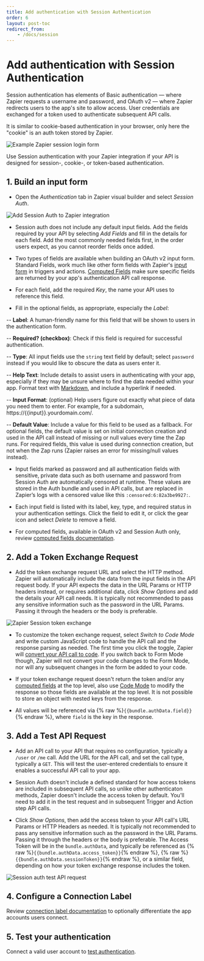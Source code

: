 ```yaml
---
title: Add authentication with Session Authentication
order: 6
layout: post-toc
redirect_from: 
    - /docs/session
---
```


# Add authentication with Session Authentication

Session authentication has elements of Basic authentication — where Zapier requests a username and password, and OAuth v2 — where Zapier redirects users to the app's site to allow access. User credentials are exchanged for a token used to authenticate subsequent API calls.

It is similar to cookie-based authentication in your browser, only here the "cookie" is an auth token stored by Zapier.

![Example Zapier session login form](https://cdn.zapier.com/storage/photos/7c7092a2311cf217298cb3e3f5735385.png)

Use Session authentication with your Zapier integration if your API is designed for session-, cookie-, or token-based authentication. 

## 1. Build an input form

- Open the _Authentication_ tab in Zapier visual builder and select _Session Auth_.

![Add Session Auth to Zapier integration](https://cdn.zappy.app/2453d5aa12c5aa4fe02beae9d85f6786.png)

- Session auth does not include any default input fields. Add the fields required by your API by selecting _Add Fields_ and fill in the details for each field. Add the most commonly needed fields first, in the order users expect, as you cannot reorder fields once added. 

- Two types of fields are available when building an OAuth v2 input form. Standard Fields, work much like other form fields with Zapier's [input form](https://platform.zapier.com/build/input-designer) in triggers and actions. [Computed Fields](https://platform.zapier.com/build/authentication/computed-fields) make sure specific fields are returned by your app's authentication API call response.

- For each field, add the required _Key_, the name your API uses to reference this field.

- Fill in the optional fields, as appropriate, especially the _Label_:

-- **Label**: A human-friendly name for this field that will be shown to users in the authentication form.

-- **Required? (checkbox)**: Check if this field is required for successful authentication.

-- **Type**: All input fields use the `string` text field by default; select `password` instead if you would like to obscure the data as users enter it.

-- **Help Text**: Include details to assist users in authenticating with your app, especially if they may be unsure where to find the data needed within your app. Format text with [Markdown](https://zapier.com/blog/beginner-ultimate-guide-markdown/), and include a hyperlink if needed.

-- **Input Format**: (optional) Help users figure out exactly what piece of data you need them to enter. For example, for a subdomain, https://{{input}}.yourdomain.com/.

-- **Default Value**: Include a value for this field to be used as a fallback. For optional fields, the default value is set on initial connection creation and used in the API call instead of missing or null values every time the Zap runs. For required fields, this value is used during connection creation, but not when the Zap runs (Zapier raises an error for missing/null values instead).

- Input fields marked as password and all authentication fields with sensitive, private data such as both username and password from Session Auth are automatically censored at runtime. These values are stored in the Auth bundle and used in API calls, but are replaced in Zapier’s logs with a censored value like this `:censored:6:82a3be9927:`.

- Each input field is listed with its label, key, type, and required status in your authentication settings. Click the field to edit it, or click the gear icon and select _Delete_ to remove a field.

- For computed fields, available in OAuth v2 and Session Auth only, review [computed fields documentation](https://platform.zapier.com/build/authentication/computed-fields). 

## 2. Add a Token Exchange Request

- Add the token exchange request URL and select the HTTP method.  Zapier will automatically include the data from the input fields in the API request body. If your API expects the data in the URL Params or HTTP headers instead, or requires additional data, click _Show Options_ and add the details your API call needs. It is typically not recommended to pass any sensitive information such as the password in the URL Params. Passing it through the headers or the body is preferable.

![Zapier Session token exchange](https://cdn.zappy.app/70908a4341146b3df38c9a3169f68cfb.png)

- To customize the token exchange request, select _Switch to Code Mode_ and write custom JavaScript code to handle the API call and the response parsing as needed. The first time you click the toggle, Zapier will [convert your API call to code](https://platform.zapier.com/build/code-mode). If you switch back to Form Mode though, Zapier will not convert your code changes to the Form Mode, nor will any subsequent changes in the form be added to your code.

- If your token exchange request doesn't return the token and/or any [computed fields](https://platform.zapier.com/build/authentication/computed-fields) at the top level, also use [Code Mode](https://platform.zapier.com/build/code-mode) to modify the response so those fields are available at the top level. It is not possible to store an object with nested keys from the response.

- All values will be referenced via {% raw %}`{{bundle.authData.field}}`{% endraw %}, where `field` is the key in the response.

## 3. Add a Test API Request

- Add an API call to your API that requires no configuration, typically a `/user` or `/me` call. Add the URL for the API call, and set the call type, typically a `GET`. This will test the user-entered credentials to ensure it enables a successful API call to your app. 

- Session Auth doesn't include a defined standard for how access tokens are included in subsequent API calls, so unlike other authenticaton methods, Zapier doesn't include the access token by default. You'll need to add it in the test request and in subsequent Trigger and Action step API calls. 

- Click _Show Options_, then add the access token to your API call's URL Params or HTTP Headers as needed. It is typically not recommended to pass any sensitive information such as the password in the URL Params. Passing it through the headers or the body is preferable. The Access Token will be in the `bundle.authData`, and typically be referenced as {% raw %}`{{bundle.authData.access_token}}`{% endraw %}, {% raw %}`{{bundle.authData.sessionToken}}`{% endraw %}, or a similar field, depending on how your token exchange response includes the token.

![Session auth test API request](https://cdn.zappy.app/bf9711293b10af85200fb8d7bfe21e39.png)

## 4. Configure a Connection Label

Review [connection label documentation](https://platform.zapier.com/build/connection-label) to optionally differentiate the app accounts users connect.  

## 5. Test your authentication

Connect a valid user account to [test authentication](https://platform.zapier.com/build/test-auth).
